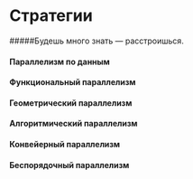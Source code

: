 # Стратегии
#####Будешь много знать — расстроишься.

#### Параллелизм по данным 
#### Функциональный параллелизм
#### Геометрический параллелизм
#### Aлгоритмический параллелизм
#### Конвейерный параллелизм
#### Беспорядочный параллелизм
